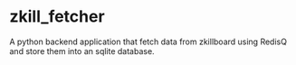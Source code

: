 # zkill_fetcher
A python backend application that fetch data from zkillboard using RedisQ  and store them into an sqlite database.
